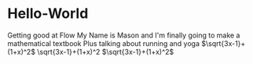 # Hello-World
Getting good at Flow
My Name is Mason and I'm finally going to make a mathematical textbook
Plus talking about running and yoga
 $\sqrt{3x-1}+(1+x)^2$
\sqrt{3x-1}+(1+x)^2
$`\sqrt{3x-1}+(1+x)^2`$
